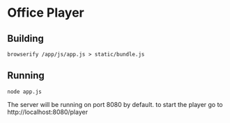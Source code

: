 Office Player
==============

Building
---------
    browserify /app/js/app.js > static/bundle.js
    
Running
---------
    node app.js
The server will be running on port 8080 by default.
to start the player go to http://localhost:8080/player

